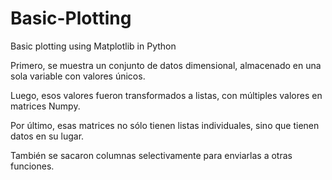 # Basic-Plotting
Basic plotting using Matplotlib in Python

Primero, se muestra un conjunto de datos dimensional, almacenado en una sola variable con valores únicos.

Luego, esos valores fueron transformados a listas, con múltiples valores en matrices Numpy.

Por último, esas matrices no sólo tienen listas individuales, sino que tienen datos en su lugar.

También se sacaron columnas selectivamente para enviarlas a otras funciones.
